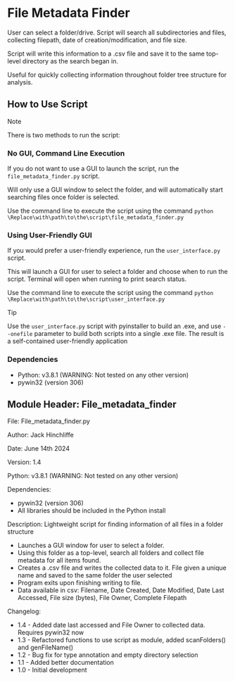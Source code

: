 # File Metadata Finder

User can select a folder/drive. Script will search all subdirectories and files, collecting filepath, date of creation/modification, and file size.

Script will write this information to a .csv file and save it to the same top-level directory as the search began in.

Useful for quickly collecting information throughout folder tree structure for analysis.

## How to Use Script
> [!NOTE]
> There is two methods to run the script:

### No GUI, Command Line Execution
If you do not want to use a GUI to launch the script, run the `file_metadata_finder.py` script.

Will only use a GUI window to select the folder, and will automatically start searching files once folder is selected.

Use the command line to execute the script using the command `python \Replace\with\path\to\the\script\file_metadata_finder.py`

### Using User-Friendly GUI
If you would prefer a user-friendly experience, run the `user_interface.py` script.

This will launch a GUI for user to select a folder and choose when to run the script. Terminal will open when running to print search status.

Use the command line to execute the script using the command `python \Replace\with\path\to\the\script\user_interface.py`

> [!TIP]
> Use the `user_interface.py` script with pyinstaller to build an .exe, and use `--onefile` parameter to build both scripts into a single .exe file.
> The result is a self-contained user-friendly application 

### Dependencies
- Python: v3.8.1 (WARNING: Not tested on any other version)
- pywin32 (version 306)


## Module Header: File_metadata_finder
File: File_metadata_finder.py

Author: Jack Hinchliffe

Date: June 14th 2024

Version: 1.4

Python: v3.8.1 (WARNING: Not tested on any other version)

Dependencies: 
- pywin32 (version 306)
- All libraries should be included in the Python install

Description: 
Lightweight script for finding information of all files in a folder structure
- Launches a GUI window for user to select a folder. 
- Using this folder as a top-level, search all folders and collect file metadata for all items found.
- Creates a .csv file and writes the collected data to it. File given a unique name and saved to the same folder the user selected
- Program exits upon finishing writing to file.
- Data available in csv: Filename, Date Created, Date Modified, Date Last Accessed, File size (bytes), File Owner, Complete Filepath

Changelog:
 + 1.4 - Added date last accessed and File Owner to collected data. Requires pywin32 now
 + 1.3 - Refactored functions to use script as module, added scanFolders() and genFileName()
 + 1.2 - Bug fix for type annotation and empty directory selection
 + 1.1 - Added better documentation
 + 1.0 - Initial development
